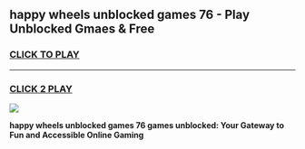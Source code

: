 
## happy wheels unblocked games 76 - Play Unblocked Gmaes & Free
<h3>
<a href="https://premium.freeplayer.one?title=happy_wheels_unblocked_games_76&ref=19F">CLICK TO PLAY</a></h3>
<hr>

<h3>
<a href="https://premium.freeplayer.one?title=happy_wheels_unblocked_games_76&ref=19F">CLICK 2 PLAY</a>
  
</h3>

<a href="https://premium.freeplayer.one?title=happy_wheels_unblocked_games_76&ref=19F/"><img src="https://clearcache.store/games.png"></a>


**happy wheels unblocked games 76 games unblocked: Your Gateway to Fun and Accessible Online Gaming**
